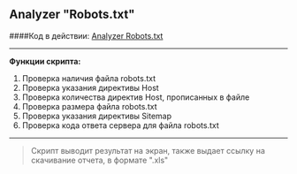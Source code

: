 ## Analyzer "Robots.txt"

####Код в действии: [Analyzer Robots.txt](https://analizer-robots.herokuapp.com/)
___

**Функции скрипта:**  
1. Проверка наличия файла robots.txt  
2. Проверка указания директивы Host  
3. Проверка количества директив Host, прописанных в файле  
4. Проверка размера файла robots.txt  
5. Проверка указания директивы Sitemap  
6. Проверка кода ответа сервера для файла robots.txt  

___

>Скрипт выводит результат на экран, также выдает ссылку на скачивание отчета, в формате ".xls"